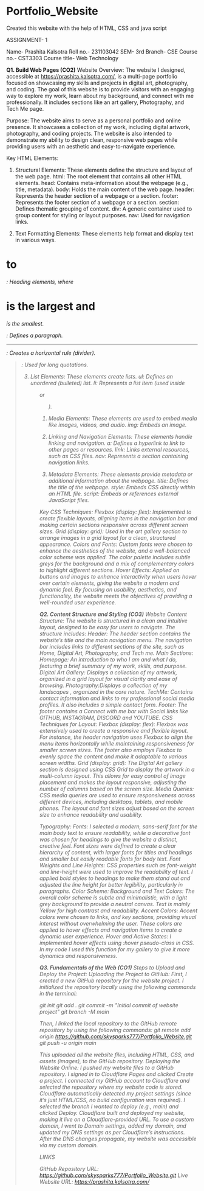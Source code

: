 # Portfolio_Website
Created this website with the help of HTML, CSS and java script 



ASSIGNMENT- 1 


Name- Prashita Kalsotra
Roll no.- 231103042 
SEM- 3rd 
Branch- CSE
Course no.- CST3303
Course title- Web Technology  



**Q1. Build Web Pages (CO2)**
Website Overview: 
The website I designed, accessible at https://prashita.kalsotra.com/, is a multi-page portfolio focused on showcasing my skills and projects in digital art, photography, and coding. The goal of this website is to provide visitors with an engaging way to explore my work, learn about my background, and connect with me professionally. It includes sections like an art gallery, Photography, and Tech Me page.

Purpose: 
The website aims to serve as a personal portfolio and online presence. It showcases a collection of my work, including digital artwork, photography, and coding projects. The website is also intended to demonstrate my ability to design clean, responsive web pages while providing users with an aesthetic and easy-to-navigate experience.

Key HTML Elements:
1. Structural Elements:
These elements define the structure and layout of the web page.
html: The root element that contains all other HTML elements.
head: Contains meta-information about the webpage (e.g., title, metadata).
body: Holds the main content of the web page.
header: Represents the header section of a webpage or a section.
footer: Represents the footer section of a webpage or a section.
section: Defines thematic grouping of content.
div: A generic container used to group content for styling or layout purposes.
nav: Used for navigation links.

2. Text Formatting Elements:
These elements help format and display text in various ways.
<h1> to <h6>: Heading elements, where <h1> is the largest and <h6> is the smallest.
<p>: Defines a paragraph.
<hr>: Creates a horizontal rule (divider).
<blockquote>: Used for long quotations.

3. List Elements:
These elements create lists.
ul: Defines an unordered (bulleted) list.
li: Represents a list item (used inside <ul> or <ol>).

5. Media Elements:
These elements are used to embed media like images, videos, and audio.
img: Embeds an image.

6. Linking and Navigation Elements:
These elements handle linking and navigation.
a: Defines a hyperlink to link to other pages or resources.
link: Links external resources, such as CSS files.
nav: Represents a section containing navigation links.
7. Metadata Elements:
These elements provide metadata or additional information about the webpage.
title: Defines the title of the webpage.
style: Embeds CSS directly within an HTML file.
script: Embeds or references external JavaScript files.

Key CSS Techniques:
Flexbox (display: flex): Implemented to create flexible layouts, aligning items in the navigation bar and making certain sections responsive across different screen sizes.
Grid (display: grid): Used in the art gallery section to arrange images in a grid layout for a clean, structured appearance.
Colors and Fonts: Custom fonts were chosen to enhance the aesthetics of the website, and a well-balanced color scheme was applied. The color palette includes subtle greys for the background and a mix of complementary colors to highlight different sections.
Hover Effects: Applied on buttons and images to enhance interactivity when users hover over certain elements, giving the website a modern and dynamic feel.
By focusing on usability, aesthetics, and functionality, the website meets the objectives of providing a well-rounded user experience.



**Q2. Content Structure and Styling (CO3)**
Website Content Structure:
The website is structured in a clean and intuitive layout, designed to be easy for users to navigate. The structure includes:
Header:
The header section contains the website’s title and the main navigation menu.
The navigation bar includes links to different sections of the site, such as Home, Digital Art, Photography, and Tech me.
Main Sections:
Homepage: An introduction to who I am and what I do, featuring a brief summary of my work, skills, and purpose.
Digital Art Gallery: Displays a collection of my artwork, organized in a grid layout for visual clarity and ease of browsing.
Photography:Displays a collection of my landscapes , organized in the core nature.
TechMe: Contains contact information and links to my professional social media profiles. It also includes a simple contact form.
Footer:
The footer contains a Connect with me bar with Social links like GITHUB, INSTAGRAM, DISCORD and  YOUTUBE.
CSS Techniques for Layout:
Flexbox (display: flex):
Flexbox was extensively used to create a responsive and flexible layout. For instance, the header navigation uses Flexbox to align the menu items horizontally while maintaining responsiveness for smaller screen sizes.
The footer also employs Flexbox to evenly space the content and make it adaptable to various screen widths.
Grid (display: grid):
The Digital Art gallery section is designed using CSS Grid to display the artwork in a multi-column layout. This allows for easy control of image placement and makes the layout responsive, adjusting the number of columns based on the screen size.
Media Queries:
CSS media queries are used to ensure responsiveness across different devices, including desktops, tablets, and mobile phones. The layout and font sizes adjust based on the screen size to enhance readability and usability.

Typography:
Fonts:
I selected a modern, sans-serif font for the main body text to ensure readability, while a decorative font was chosen for headings to give the website a distinct, creative feel.
Font sizes were defined to create a clear hierarchy of content, with larger fonts for titles and headings and smaller but easily readable fonts for body text.
Font Weights and Line Heights:
CSS properties such as font-weight and line-height were used to improve the readability of text. I applied bold styles to headings to make them stand out and adjusted the line height for better legibility, particularly in paragraphs.
Color Scheme:
Background and Text Colors:
The overall color scheme is subtle and minimalistic, with a light grey background to provide a neutral canvas. Text is mainly Yellow for high contrast and readability.
Accent Colors:
Accent colors were chosen to links, and key sections, providing visual interest without overwhelming the user. These colors are applied to hover effects and navigation items to create a dynamic user experience.
Hover and Active States:
I implemented hover effects using :hover pseudo-class in CSS. In my code I used this function for my gallery to give it more dynamics and responsiveness.



**Q3. Fundamentals of the Web (CO1)**
Steps to Upload and Deploy the Project:
Uploading the Project to GitHub:
First, I created a new GitHub repository for the website project.
I initialized the repository locally using the following commands in the terminal:


git init
git add .
git commit -m "Initial commit of website project"
git branch -M main

Then, I linked the local repository to the GitHub remote repository by using the following commands:
git remote add origin https://github.com/skysparks777/Portfolio_Website.git
git push -u origin main

This uploaded all the website files, including HTML, CSS, and assets (images), to the GitHub repository.
Deploying the Website Online:
I pushed my website files to a GitHub repository.
I signed in to Cloudflare Pages and clicked Create a project.
I connected my GitHub account to Cloudflare and selected the repository where my website code is stored.
Cloudflare automatically detected my project settings (since it’s just HTML/CSS, no build configuration was required).
I selected the branch I wanted to deploy (e.g., main) and clicked Deploy.
Cloudflare built and deployed my website, making it live on a Cloudflare-provided URL.
To use a custom domain, I went to Domain settings, added my domain, and updated my DNS settings as per Cloudflare’s instructions.
After the DNS changes propagate, my website was accessible via my custom domain.


LINKS

GitHub Repository URL: https://github.com/skysparks777/Portfolio_Website.git
Live Website URL:   https://prashita.kalsotra.com/



